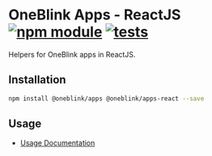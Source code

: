 # OneBlink Apps - ReactJS [![npm module](https://img.shields.io/npm/v/@oneblink/apps-react.svg)](https://www.npmjs.com/package/@oneblink/apps-react) [![tests](https://github.com/oneblink/apps-react/actions/workflows/test.yml/badge.svg)](https://github.com/oneblink/apps-react/actions)

Helpers for OneBlink apps in ReactJS.

## Installation

```sh
npm install @oneblink/apps @oneblink/apps-react --save
```

## Usage

- [Usage Documentation](./docs/README.md)
